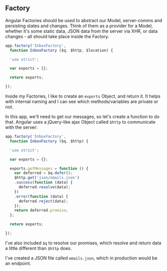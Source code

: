 ## Factory

Angular Factories should be used to abstract our Model, server-comms and persisting states and changes. Think of them as a provider for a Model, whether it's some static data, JSON data from the server via XHR, or data changes - all should take place inside the Factory.

````js
app.factory('InboxFactory',
  function InboxFactory ($q, $http, $location) {

  'use strict';

  var exports = {};

  return exports;

});
````

Inside my Factories, I like to create an `exports` Object, and return it. It helps with internal naming and I can see which methods/variables are private or not.

In this app, we'll need to get our messages, so let's create a function to do that. Angular uses a jQuery-like ajax Object called `$http` to communicate with the server:

````js
app.factory('InboxFactory',
  function InboxFactory ($q, $http) {

  'use strict';

  var exports = {};

  exports.getMessages = function () {
    var deferred = $q.defer();
    $http.get('json/emails.json')
    .success(function (data) {
      deferred.resolve(data);
    })
    .error(function (data) {
      deferred.reject(data);
    });
    return deferred.promise;
  };

  return exports;

});
````

I've also included `$q` to resolve our promises, which resolve and return data a little different than `$http` does.

I've created a JSON file called `emails.json`, which in production would be an endpoint.